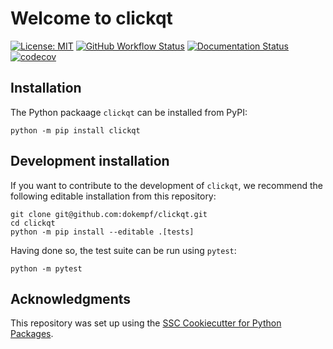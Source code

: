 # Welcome to clickqt

[![License: MIT](https://img.shields.io/badge/License-MIT-yellow.svg)](https://opensource.org/licenses/MIT)
[![GitHub Workflow Status](https://img.shields.io/github/workflow/status/dokempf/clickqt/CI)](https://github.com/dokempf/clickqt/actions?query=workflow%3ACI)
[![Documentation Status](https://readthedocs.org/projects/clickqt/badge/)](https://clickqt.readthedocs.io/)
[![codecov](https://codecov.io/gh/dokempf/clickqt/branch/main/graph/badge.svg)](https://codecov.io/gh/dokempf/clickqt)

## Installation

The Python packaage `clickqt` can be installed from PyPI:

```
python -m pip install clickqt
```

## Development installation

If you want to contribute to the development of `clickqt`, we recommend
the following editable installation from this repository:

```
git clone git@github.com:dokempf/clickqt.git
cd clickqt
python -m pip install --editable .[tests]
```

Having done so, the test suite can be run using `pytest`:

```
python -m pytest
```

## Acknowledgments

This repository was set up using the [SSC Cookiecutter for Python Packages](https://github.com/ssciwr/cookiecutter-python-package).
